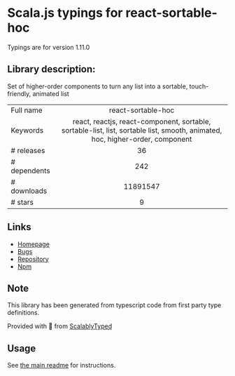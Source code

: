 
# Scala.js typings for react-sortable-hoc

Typings are for version 1.11.0

## Library description:
Set of higher-order components to turn any list into a sortable, touch-friendly, animated list

|                    |                 |
| ------------------ | :-------------: |
| Full name          | react-sortable-hoc |
| Keywords           | react, reactjs, react-component, sortable, sortable-list, list, sortable list, smooth, animated, hoc, higher-order, component |
| # releases         | 36 |
| # dependents       | 242 |
| # downloads        | 11891547 |
| # stars            | 9 |

## Links
- [Homepage](https://github.com/clauderic/react-sortable-hoc)
- [Bugs](https://github.com/clauderic/react-sortable-hoc/issues)
- [Repository](https://github.com/clauderic/react-sortable-hoc)
- [Npm](https://www.npmjs.com/package/react-sortable-hoc)
    


## Note
This library has been generated from typescript code from first party type definitions.

Provided with :purple_heart: from [ScalablyTyped](https://github.com/oyvindberg/ScalablyTyped)

## Usage
See [the main readme](../../readme.md) for instructions.


